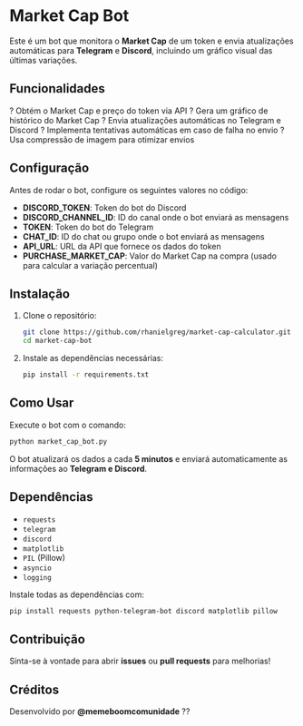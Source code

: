 #  Market Cap Bot

Este é um bot que monitora o **Market Cap** de um token e envia atualizações automáticas para **Telegram** e **Discord**, incluindo um gráfico visual das últimas variações.

##  Funcionalidades
? Obtém o Market Cap e preço do token via API
? Gera um gráfico de histórico do Market Cap
? Envia atualizações automáticas no Telegram e Discord
? Implementa tentativas automáticas em caso de falha no envio
? Usa compressão de imagem para otimizar envios

##  Configuração
Antes de rodar o bot, configure os seguintes valores no código:

- **DISCORD_TOKEN**: Token do bot do Discord
- **DISCORD_CHANNEL_ID**: ID do canal onde o bot enviará as mensagens
- **TOKEN**: Token do bot do Telegram
- **CHAT_ID**: ID do chat ou grupo onde o bot enviará as mensagens
- **API_URL**: URL da API que fornece os dados do token
- **PURCHASE_MARKET_CAP**: Valor do Market Cap na compra (usado para calcular a variação percentual)

##  Instalação

1. Clone o repositório:
   ```bash
   git clone https://github.com/rhanielgreg/market-cap-calculator.git
   cd market-cap-bot
   ```
2. Instale as dependências necessárias:
   ```bash
   pip install -r requirements.txt
   ```

##  Como Usar
Execute o bot com o comando:
```bash
python market_cap_bot.py
```

O bot atualizará os dados a cada **5 minutos** e enviará automaticamente as informações ao **Telegram e Discord**.

## Dependências
- `requests`
- `telegram`
- `discord`
- `matplotlib`
- `PIL` (Pillow)
- `asyncio`
- `logging`

Instale todas as dependências com:
```bash
pip install requests python-telegram-bot discord matplotlib pillow
```

##  Contribuição
Sinta-se à vontade para abrir **issues** ou **pull requests** para melhorias!

## Créditos
Desenvolvido por **@memeboomcomunidade** ??
